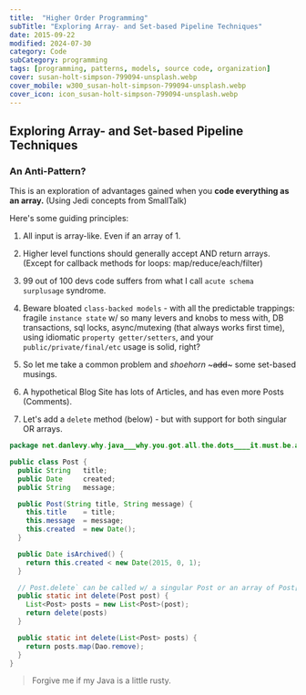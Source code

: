 ```yaml
---
title:  "Higher Order Programming"
subTitle: "Exploring Array- and Set-based Pipeline Techniques"
date: 2015-09-22
modified: 2024-07-30
category: Code
subCategory: programming
tags: [programming, patterns, models, source code, organization]
cover: susan-holt-simpson-799094-unsplash.webp
cover_mobile: w300_susan-holt-simpson-799094-unsplash.webp
cover_icon: icon_susan-holt-simpson-799094-unsplash.webp
---
```


## Exploring Array- and Set-based Pipeline Techniques

### An Anti-Pattern?

This is an exploration of advantages gained when you **code everything as an array.** (Using Jedi concepts from SmallTalk)

Here's some guiding principles:

1.  All input is array-like. Even if an array of 1.
1.  Higher level functions should generally accept AND return arrays. (Except for callback methods for loops: map/reduce/each/filter)
1.  99 out of 100 devs code suffers from what I call `acute schema surplusage` syndrome.
1.  Beware bloated `class-backed models` - with all the predictable trappings: fragile `instance state` w/ so many levers and knobs to mess with, DB transactions, sql locks, async/mutexing (that always works first time), using idiomatic `property getter/setters`, and your `public/private/final/etc` usage is solid, right?

1.  So let me take a common problem and _shoehorn_ ~~~add~~~ some set-based musings.
1.  A hypothetical Blog Site has lots of Articles, and has even more Posts (Comments).
1.  Let's add a `delete` method (below) - but with support for both singular OR arrays.

```java
package net.danlevy.why.java___why.you.got.all.the.dots____it.must.be.all.the.factories;

public class Post {
  public String   title;
  public Date     created;
  public String   message;

  public Post(String title, String message) {
    this.title    = title;
    this.message  = message;
    this.created  = new Date();
  }

  public Date isArchived() {
    return this.created < new Date(2015, 0, 1);
  }

  // Post.delete` can be called w/ a singular Post or an array of Post[]
  public static int delete(Post post) {
    List<Post> posts = new List<Post>(post);
    return delete(posts)
  }

  public static int delete(List<Post> posts) {
    return posts.map(Dao.remove);
  }
}
```

> Forgive me if my Java is a little rusty.

